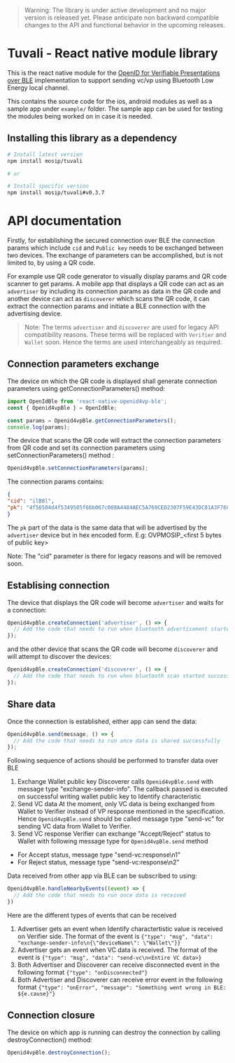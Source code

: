 
> Warning: The library is under active development and no major version is released yet. Please anticipate non backward compatible changes to the API and functional behavior in the upcoming releases.

# Tuvali - React native module library
This is the react native module for the [OpenID for Verifiable Presentations over BLE](https://tlodderstedt.github.io/openid-for-verifiable-presentations-offline-1_0-00.html) implementation to support sending vc/vp using Bluetooth Low Energy local channel. 

This contains the source code for the ios, android modules as well as a sample app under `example/` folder. The sample app can be used for testing the modules being worked on in case it is needed.

## Installing this library as a dependency

```bash
# Install latest version
npm install mosip/tuvali

# or

# Install specific version
npm install mosip/tuvali#v0.3.7
```

# API documentation
Firstly, for establishing the secured connection over BLE the connection params which include `cid` and `Public key` needs to be exchanged between two devices. The exchange of parameters can be accomplished, but is not limited to, by using a QR code.

For example use QR code generator to visually display params and QR code scanner to get params. A mobile app that displays a QR code can act as an `advertiser` by including its connection params as data in the QR code and another device can act as `discoverer` which scans the QR code, it can extract the connection params and initiate a BLE connection with the advertising device.

> Note: The terms `advertiser` and `discoverer` are used for legacy API compatibility reasons. These terms will be replaced with `Verifier` and `Wallet` soon. Hence the terms are used interchangeably as required.

## Connection parameters exchange
The device on which the QR code is displayed shall generate connection parameters using getConnectionParameters() method:

```typescript
import OpenIdBle from 'react-native-openid4vp-ble';
const { Openid4vpBle } = OpenIdBle;

const params = Openid4vpBle.getConnectionParameters();
console.log(params);
```

The device that scans the QR code will extract the connection parameters from QR code and set its connection parameters using setConnectionParameters() method :

```typescript
Openid4vpBle.setConnectionParameters(params);
```
The connection params contains:

```json
{
"cid": "ilB8l",
"pk": "4f56504d4f5349505f66b067c008A4484AEC5A769CED2307F59E43DC81A3F768"
}
```
The `pk` part of the data is the same data that will be advertised by the `advertiser` device but in hex encoded form. 
E.g: OVPMOSIP_<first 5 bytes of public key>

Note: The "cid" parameter is there for legacy reasons and will be removed soon.

## Establising connection

The device that displays the QR code will become `advertiser` and waits for a connection:

```typescript
Openid4vpBle.createConnection('advertiser', () => {
  // Add the code that needs to run when bluetooth advertisement started successfully
});
```

and the other device that scans the QR code will become `discoverer` and will attempt to discover the devices:

```typescript
Openid4vpBle.createConnection('discoverer', () => {
  // Add the code that needs to run when bluetooth scan started successfully
});
```

## Share data

Once the connection is established, either app can send the data:

```typescript
Openid4vpBle.send(message, () => {
  // Add the code that needs to run once data is shared successfully
});
```

Following sequence of actions should be performed to transfer data over BLE
1. Exchange Wallet public key
  Discoverer calls `Openid4vpBle.send` with message type "exchange-sender-info". The callback passed is executed on successful writing wallet public key to Identify characteristic
2. Send VC data
  At the moment, only VC data is being exchanged from Wallet to Verifier instead of VP response mentioned in the specification. Hence `Openid4vpBle.send` should be called message type "send-vc" for sending VC data from Wallet to Verifier.
3. Send VC response
  Verifier can exchange "Accept/Reject" status to Wallet with following message type for `Openid4vpBle.send` method
  - For Accept status, message type "send-vc:response\n1"
  - For Reject status, message type "send-vc:response\n2"


Data received from other app via BLE can be subscribed to using:
```typescript
Openid4vpBle.handleNearbyEvents((event) => {
  // Add the code that needs to run once data is received
})
```

Here are the different types of events that can be received
1. Advertiser gets an event when Identify charactertistic value is received on Verifier side. The format of the event is 
`{"type": "msg", "data": "exchange-sender-info\n{\"deviceName\": \"Wallet\"}}`
2. Advertiser gets an event when VC data is received. The format of the event is `{"type": "msg", "data": "send-vc\n<Entire VC data>}`
3. Both Advertiser and Discoverer can receive disconnected event in the following format `{"type": "onDisconnected"}`
4. Both Advertiser and Discoverer can receive error event in the following format `{"type": "onError", "message": "Something went wrong in BLE: ${e.cause}"}`

## Connection closure

The device on which app is running can destroy the connection by calling destroyConnection() method:

```typescript
Openid4vpBle.destroyConnection();
```
